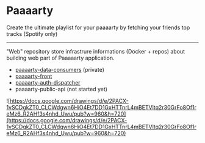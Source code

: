 # Paaaarty 
Create the ultimate playlist for your paaaarty by fetching your friends top tracks (Spotify only)

--------

"Web" repository store infrastrure informations (Docker + repos) about building web part of Paaaaarty application.

- [paaaarty-data-consumers](https://github.com/wittydeveloper/paaaarty-data-consumers) (private)
- [paaaarty-front](http://github.com/thefrenchhouse/paaaarty-front)
- [paaaarty-auth-dispatcher](http://github.com/thefrenchhouse/paaaarty-auth-dispatcher)
- paaaarty-public-api (not started yet)

![https://docs.google.com/drawings/d/e/2PACX-1vSCDgkZT0_CLCWdgwn6HiO4Et7DD1GxHTTnrL4mBETVltq2r30GrFo8Of1reMz6_R2AHf3s4nhd_Uwu/pub?w=960&h=720](https://docs.google.com/drawings/d/e/2PACX-1vSCDgkZT0_CLCWdgwn6HiO4Et7DD1GxHTTnrL4mBETVltq2r30GrFo8Of1reMz6_R2AHf3s4nhd_Uwu/pub?w=960&h=720)
